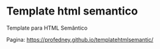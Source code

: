 # Template html semantico
Template para HTML Semântico

Pagina: https://profedney.github.io/templatehtmlsemantic/ 
